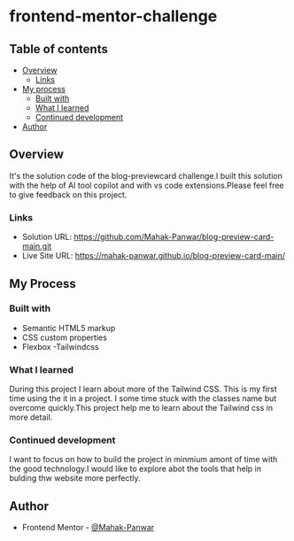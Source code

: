 
# frontend-mentor-challenge

## Table of contents

- [Overview](#overview)
  - [Links](#links)
- [My process](#my-process)  
  - [Built with](#built-with)
  - [What I learned](#what-i-learned)
  - [Continued development](#continued-development)
- [Author](#author)


## Overview
It's the solution code of the blog-previewcard challenge.I built this solution with the help of AI tool copilot and with vs code extensions.Please feel free to give feedback on this project.


### Links

- Solution URL: https://github.com/Mahak-Panwar/blog-preview-card-main.git
- Live Site URL:  https://mahak-panwar.github.io/blog-preview-card-main/


## My Process

### Built with

- Semantic HTML5 markup
- CSS custom properties
- Flexbox
-Tailwindcss

### What I learned
During this project I learn about more of the Tailwind CSS. This is my first time using the it in a project. I some time stuck with the classes name but overcome quickly.This project help me to learn about the Tailwind css in more detail.


### Continued development
I want to focus on how to build the project in minmium amont of time with the good technology.I would like to explore abot the tools that help in bulding thw website more perfectly.


## Author
- Frontend Mentor - [@Mahak-Panwar](https://www.frontendmentor.io/profile/Mahak-Panwar)



